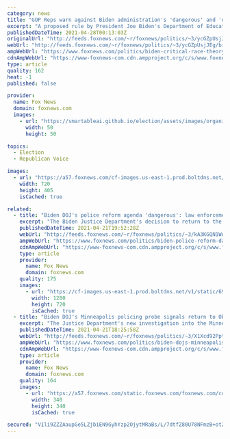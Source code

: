 ```yaml
---
category: news
title: "GOP Reps warn against Biden administration's 'dangerous' and 'divisive' critical race theory push"
excerpt: "A proposed rule by President Joe Biden's Department of Education would use taxpayer dollars to incorporate into America's classrooms what critics say is \"dangerous\" curriculum."
publishedDateTime: 2021-04-28T00:13:03Z
originalUrl: "http://feeds.foxnews.com/~r/foxnews/politics/~3/ycGZpUsjJEg/biden-critical-race-theory-push"
webUrl: "http://feeds.foxnews.com/~r/foxnews/politics/~3/ycGZpUsjJEg/biden-critical-race-theory-push"
ampWebUrl: "https://www.foxnews.com/politics/biden-critical-race-theory-push.amp"
cdnAmpWebUrl: "https://www-foxnews-com.cdn.ampproject.org/c/s/www.foxnews.com/politics/biden-critical-race-theory-push.amp"
type: article
quality: 162
heat: -1
published: false

provider:
  name: Fox News
  domain: foxnews.com
  images:
    - url: "https://smartableai.github.io/election/assets/images/organizations/foxnews.com-50x50.jpg"
      width: 50
      height: 50

topics:
  - Election
  - Republican Voice

images:
  - url: "https://a57.foxnews.com/cf-images.us-east-1.prod.boltdns.net/v1/static/694940094001/6f9251b3-1815-4f83-8ae5-bf7ee86d10c6/b4319389-c2f3-4a5d-b119-d3835bb75182/1280x720/match/720/405/image.jpg?ve=1&tl=1"
    width: 720
    height: 405
    isCached: true

related:
  - title: "Biden DOJ's police reform agenda 'dangerous': law enforcement advocates"
    excerpt: "The Biden Justice Department's decision to return to the Obama administration’s heavy use of consent decrees is being criticized by law enforcement officials and advocates who fear it will handicap police and erode community-police relations."
    publishedDateTime: 2021-04-21T19:52:28Z
    webUrl: "http://feeds.foxnews.com/~r/foxnews/politics/~3/kA3KGQN1WAM/biden-police-reform-dangerous-law-enforcement-advocates-say"
    ampWebUrl: "https://www.foxnews.com/politics/biden-police-reform-dangerous-law-enforcement-advocates-say.amp"
    cdnAmpWebUrl: "https://www-foxnews-com.cdn.ampproject.org/c/s/www.foxnews.com/politics/biden-police-reform-dangerous-law-enforcement-advocates-say.amp"
    type: article
    provider:
      name: Fox News
      domain: foxnews.com
    quality: 175
    images:
      - url: "https://cf-images.us-east-1.prod.boltdns.net/v1/static/694940094001/e7a99bcd-a967-4c58-b1a9-9628b69255c9/e340ddad-00f7-4953-842b-bef590b03c64/1280x720/match/image.jpg"
        width: 1280
        height: 720
        isCached: true
  - title: "Biden DOJ's Minneapolis policing probe signals return to Obama-era crusade for police reform"
    excerpt: "The Justice Department's new investigation into the Minneapolis Police Department will look into the ongoing practices and examine possible legal violations, reminiscent of past probes under the Obama administration."
    publishedDateTime: 2021-04-21T18:25:58Z
    webUrl: "http://feeds.foxnews.com/~r/foxnews/politics/~3/X1Xcd92Pptg/biden-dojs-minneapolis-policing-probe-signals-return-to-obama-era-crusade-for-police-reform"
    ampWebUrl: "https://www.foxnews.com/politics/biden-dojs-minneapolis-policing-probe-signals-return-to-obama-era-crusade-for-police-reform.amp"
    cdnAmpWebUrl: "https://www-foxnews-com.cdn.ampproject.org/c/s/www.foxnews.com/politics/biden-dojs-minneapolis-policing-probe-signals-return-to-obama-era-crusade-for-police-reform.amp"
    type: article
    provider:
      name: Fox News
      domain: foxnews.com
    quality: 164
    images:
      - url: "https://a57.foxnews.com/static.foxnews.com/foxnews.com/content/uploads/2021/03/340/340/RonnBlitzerHeadshot.jpg?ve=1&tl=1"
        width: 340
        height: 340
        isCached: true

secured: "V1li9ZZZAaupGe5LZjbiEN9GyhYzp2OjytMRaBs/L/7dtfZ80U78NFmzB+otZYJK0jLbZsBpUYZ9ju9lNS59dAYSMvNBlD9rofzGVylUJq+5Ls+lVt5DfEGhvOXffFyZAqjHeNMpUVsFecQGmllb2p+7ryF6wSuK5M9qzTagx1T6rg0ImQe3ez3rkNkIm2FDgRjLZ8ay24DFM0lnZuI7m125UqHhD6WZZIkwIzaRW4G/v9hrOoTNx/U+kFItlwYY+U7cZ6F3uT+MB42LlY7izqEdbNkc0zLyNfdai4YW9nrr5d2hXm7lqCs2dOPM6Xk/MJuxg4bk+FngsUUjoIyrmlhJ5aAasr6r5zZh5BwE+mY=;g7eSW9juU9/PElP4Hk8UJg=="
---
```


